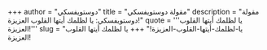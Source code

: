 +++
author = "دوستويفسكي"
title = "مقولة دوستويفسكي"
description = "مقولة دوستويفسكي: يا لظلمك أيتها القلوب العزيزة!"
quote = '''يا لظلمك أيتها القلوب العزيزة!''' 
slug = "يا-لظلمك-أيتها-القلوب-العزيزة!"
+++
يا لظلمك أيتها القلوب العزيزة!
